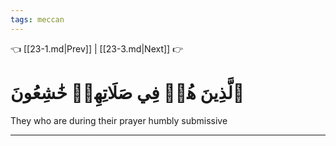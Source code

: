 ```yaml
---
tags: meccan
---
```


👈 [[23-1.md|Prev]] | [[23-3.md|Next]] 👉

# ٱلَّذِينَ هُمۡ فِي صَلَاتِهِمۡ خَٰشِعُونَ

They who are during their prayer humbly submissive

---

